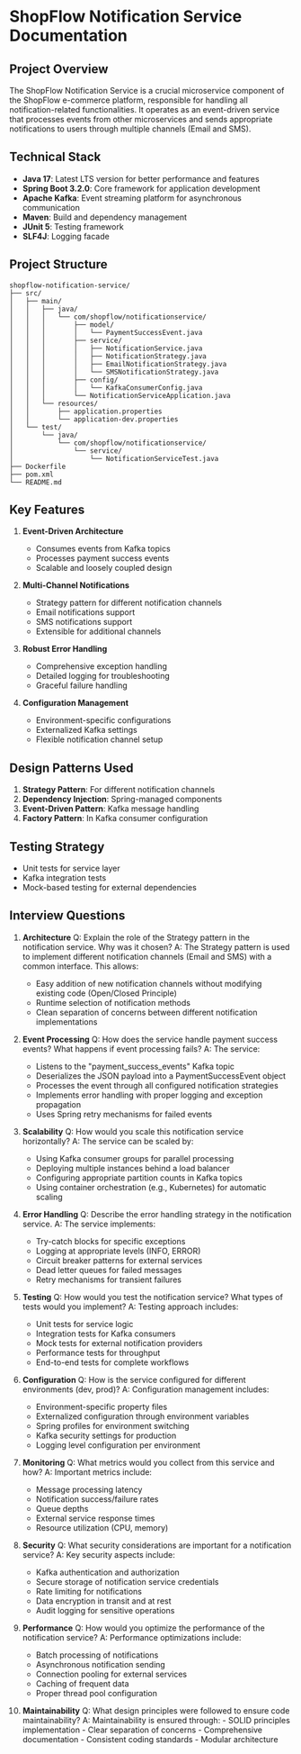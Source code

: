 # ShopFlow Notification Service Documentation

## Project Overview
The ShopFlow Notification Service is a crucial microservice component of the ShopFlow e-commerce platform, responsible for handling all notification-related functionalities. It operates as an event-driven service that processes events from other microservices and sends appropriate notifications to users through multiple channels (Email and SMS).

## Technical Stack
- **Java 17**: Latest LTS version for better performance and features
- **Spring Boot 3.2.0**: Core framework for application development
- **Apache Kafka**: Event streaming platform for asynchronous communication
- **Maven**: Build and dependency management
- **JUnit 5**: Testing framework
- **SLF4J**: Logging facade

## Project Structure
```
shopflow-notification-service/
├── src/
│   ├── main/
│   │   ├── java/
│   │   │   └── com/shopflow/notificationservice/
│   │   │       ├── model/
│   │   │       │   └── PaymentSuccessEvent.java
│   │   │       ├── service/
│   │   │       │   ├── NotificationService.java
│   │   │       │   ├── NotificationStrategy.java
│   │   │       │   ├── EmailNotificationStrategy.java
│   │   │       │   └── SMSNotificationStrategy.java
│   │   │       ├── config/
│   │   │       │   └── KafkaConsumerConfig.java
│   │   │       └── NotificationServiceApplication.java
│   │   └── resources/
│   │       ├── application.properties
│   │       └── application-dev.properties
│   └── test/
│       └── java/
│           └── com/shopflow/notificationservice/
│               └── service/
│                   └── NotificationServiceTest.java
├── Dockerfile
├── pom.xml
└── README.md
```

## Key Features
1. **Event-Driven Architecture**
   - Consumes events from Kafka topics
   - Processes payment success events
   - Scalable and loosely coupled design

2. **Multi-Channel Notifications**
   - Strategy pattern for different notification channels
   - Email notifications support
   - SMS notifications support
   - Extensible for additional channels

3. **Robust Error Handling**
   - Comprehensive exception handling
   - Detailed logging for troubleshooting
   - Graceful failure handling

4. **Configuration Management**
   - Environment-specific configurations
   - Externalized Kafka settings
   - Flexible notification channel setup

## Design Patterns Used
1. **Strategy Pattern**: For different notification channels
2. **Dependency Injection**: Spring-managed components
3. **Event-Driven Pattern**: Kafka message handling
4. **Factory Pattern**: In Kafka consumer configuration

## Testing Strategy
- Unit tests for service layer
- Kafka integration tests
- Mock-based testing for external dependencies

## Interview Questions

1. **Architecture**
   Q: Explain the role of the Strategy pattern in the notification service. Why was it chosen?
   A: The Strategy pattern is used to implement different notification channels (Email and SMS) with a common interface. This allows:
      - Easy addition of new notification channels without modifying existing code (Open/Closed Principle)
      - Runtime selection of notification methods
      - Clean separation of concerns between different notification implementations

2. **Event Processing**
   Q: How does the service handle payment success events? What happens if event processing fails?
   A: The service:
      - Listens to the "payment_success_events" Kafka topic
      - Deserializes the JSON payload into a PaymentSuccessEvent object
      - Processes the event through all configured notification strategies
      - Implements error handling with proper logging and exception propagation
      - Uses Spring retry mechanisms for failed events

3. **Scalability**
   Q: How would you scale this notification service horizontally?
   A: The service can be scaled by:
      - Using Kafka consumer groups for parallel processing
      - Deploying multiple instances behind a load balancer
      - Configuring appropriate partition counts in Kafka topics
      - Using container orchestration (e.g., Kubernetes) for automatic scaling

4. **Error Handling**
   Q: Describe the error handling strategy in the notification service.
   A: The service implements:
      - Try-catch blocks for specific exceptions
      - Logging at appropriate levels (INFO, ERROR)
      - Circuit breaker patterns for external services
      - Dead letter queues for failed messages
      - Retry mechanisms for transient failures

5. **Testing**
   Q: How would you test the notification service? What types of tests would you implement?
   A: Testing approach includes:
      - Unit tests for service logic
      - Integration tests for Kafka consumers
      - Mock tests for external notification providers
      - Performance tests for throughput
      - End-to-end tests for complete workflows

6. **Configuration**
   Q: How is the service configured for different environments (dev, prod)?
   A: Configuration management includes:
      - Environment-specific property files
      - Externalized configuration through environment variables
      - Spring profiles for environment switching
      - Kafka security settings for production
      - Logging level configuration per environment

7. **Monitoring**
   Q: What metrics would you collect from this service and how?
   A: Important metrics include:
      - Message processing latency
      - Notification success/failure rates
      - Queue depths
      - External service response times
      - Resource utilization (CPU, memory)

8. **Security**
   Q: What security considerations are important for a notification service?
   A: Key security aspects include:
      - Kafka authentication and authorization
      - Secure storage of notification service credentials
      - Rate limiting for notifications
      - Data encryption in transit and at rest
      - Audit logging for sensitive operations

9. **Performance**
   Q: How would you optimize the performance of the notification service?
   A: Performance optimizations include:
      - Batch processing of notifications
      - Asynchronous notification sending
      - Connection pooling for external services
      - Caching of frequent data
      - Proper thread pool configuration

10. **Maintainability**
    Q: What design principles were followed to ensure code maintainability?
    A: Maintainability is ensured through:
        - SOLID principles implementation
        - Clear separation of concerns
        - Comprehensive documentation
        - Consistent coding standards
        - Modular architecture